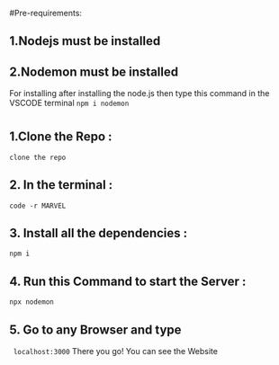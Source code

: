 #Pre-requirements:
## 1.Nodejs must be installed
## 2.Nodemon must be installed 
 For installing after installing the node.js then type this command in the VSCODE terminal
 ``` npm i nodemon ```

# 

## 1.Clone the Repo :
 ```clone the repo```
## 2. In the terminal :
  ```code -r MARVEL```
## 3. Install all the dependencies :
``` npm i ```
## 4. Run this Command to start the Server :
``` npx nodemon ```
## 5. Go to any Browser and type 
``` localhost:3000```
There you go! You can see the Website
